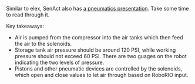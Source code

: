 Similar to elex, SenAct also has [a pneumatics presentation](https://docs.google.com/presentation/d/1UDH-Om2QCeOL6JKvXSvE9Xdm5i8acvCqRSJa4wcBMAM/edit#slide=id.g2573de0a58_0_73). Take some time to read through it.

Key takeaways:

- Air is pumped from the compressor into the air tanks which then feed the air to the solenoids.
- Storage tank air pressure should be around 120 PSI, while working pressure should not exceed 60 PSI. There are two guages on the robot indicating the two levels of pressure.
- Pistons and other pneumatic devices are controlled by the solenoids, which open and close values to let air through based on RoboRIO input.
